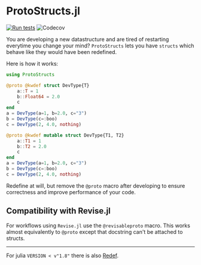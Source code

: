 # ProtoStructs.jl

[![Run tests](https://github.com/BeastyBlacksmith/ProtoStructs.jl/actions/workflows/test.yml/badge.svg)](https://github.com/BeastyBlacksmith/ProtoStructs.jl/actions/workflows/test.yml) ![Codecov](https://codecov.io/gh/beastyblacksmith/ProtoStructs.jl/branch/master/graph/badge.svg)

You are developing a new datastructure and are tired of restarting everytime you change your mind?
`ProtoStructs` lets you have `structs` which behave like they would have been redefined.

Here is how it works:

```julia
using ProtoStructs

@proto @kwdef struct DevType{T}
    a::T = 1
    b::Float64 = 2.0
    c
end
a = DevType(a=1, b=2.0, c="3")
b = DevType(c=:boo)
c = DevType(2, 4.0, nothing)

@proto @kwdef mutable struct DevType{T1, T2}
    a::T1 = 1
    b::T2 = 2.0
    c
end
a = DevType(a=1, b=2.0, c="3")
b = DevType(c=:boo)
c = DevType(2, 4.0, nothing)
```

Redefine at will, but remove the `@proto` macro after developing to ensure correctness and improve performance of your code.

## Compatibility with Revise.jl

For workflows using `Revise.jl` use the `@revisableproto` macro. This works almost equivalently to `@proto`
except that docstring can't be attached to structs.


---

For julia `VERSION < v"1.8"` there is also [Redef](https://github.com/FedericoStra/RedefStructs.jl).
